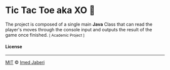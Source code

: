 # Tic Tac Toe aka XO 💯

The project is composed of a single main **Java** Class that can read the player's moves through the console input and outputs the result of the game once finished. <small>[ Academic Project ]</small>


#### License
---

[MIT](LICENSE) &copy;	[Imed Jaberi](https://github.com/3imed-jaberi)

